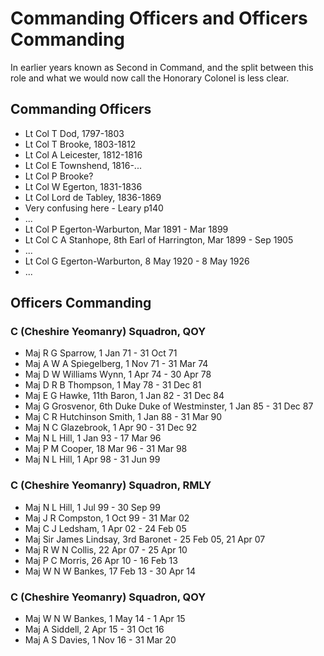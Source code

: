 # Commanding Officers and Officers Commanding

In earlier years known as Second in Command, and the split between this role and what we would now call the Honorary Colonel is less clear.

## Commanding Officers

* Lt Col T Dod, 1797-1803
* Lt Col T Brooke, 1803-1812
* Lt Col A Leicester, 1812-1816
* Lt Col E Townshend, 1816-...
* Lt Col P Brooke?
* Lt Col W Egerton, 1831-1836
* Lt Col Lord de Tabley, 1836-1869
* Very confusing here - Leary p140
* ...
* Lt Col P Egerton-Warburton, Mar 1891 - Mar 1899
* Lt Col C A Stanhope, 8th Earl of Harrington, Mar 1899 - Sep 1905
* ...
* Lt Col G Egerton-Warburton, 8 May 1920 - 8 May 1926
* ...

## Officers Commanding

### C (Cheshire Yeomanry) Squadron, QOY

* Maj R G Sparrow, 1 Jan 71 - 31 Oct 71
* Maj A W A Spiegelberg, 1 Nov 71 - 31 Mar 74
* Maj D W Williams Wynn, 1 Apr 74 - 30 Apr 78
* Maj D R B Thompson, 1 May 78 - 31 Dec 81
* Maj E G Hawke, 11th Baron, 1 Jan 82 - 31 Dec 84
* Maj G Grosvenor, 6th Duke Duke of Westminster, 1 Jan 85 - 31 Dec 87
* Maj C R Hutchinson Smith, 1 Jan 88 - 31 Mar 90
* Maj N C Glazebrook, 1 Apr 90 - 31 Dec 92
* Maj N L Hill, 1 Jan 93 - 17 Mar 96
* Maj P M Cooper, 18 Mar 96 - 31 Mar 98
* Maj N L Hill, 1 Apr 98 - 31 Jun 99

### C (Cheshire Yeomanry) Squadron, RMLY

* Maj N L Hill, 1 Jul 99 - 30 Sep 99
* Maj J R Compston, 1 Oct 99 - 31 Mar 02
* Maj C J Ledsham, 1 Apr 02 - 24 Feb 05
* Maj Sir James Lindsay, 3rd Baronet - 25 Feb 05, 21 Apr 07
* Maj R W N Collis, 22 Apr 07 - 25 Apr 10
* Maj P C Morris, 26 Apr 10 - 16 Feb 13
* Maj W N W Bankes, 17 Feb 13 - 30 Apr 14

### C (Cheshire Yeomanry) Squadron, QOY

* Maj W N W Bankes, 1 May 14 - 1 Apr 15
* Maj A Siddell, 2 Apr 15 - 31 Oct 16
* Maj A S Davies, 1 Nov 16 - 31 Mar 20
